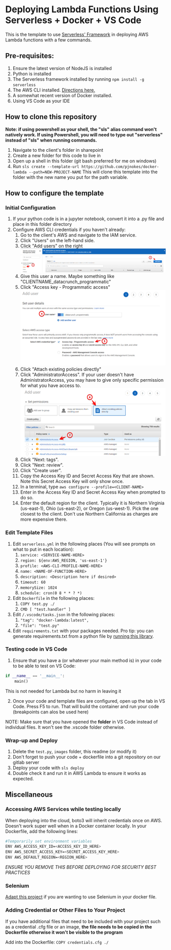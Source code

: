 # Deploying Lambda Functions Using Serverless + Docker + VS Code

This is the template to use [Serverless' Framework](https://www.serverless.com/) in deploying AWS Lambda functions with a few commands.

## Pre-requisites:

1. Ensure the latest version of NodeJS is installed
2. Python is installed
3. The Serverless framework installed by running `npm install -g serverless`
4. The AWS CLI installed. [Directions here.](https://docs.aws.amazon.com/cli/latest/userguide/getting-started-install.html)
5. A somewhat recent version of Docker installed.
6. Using VS Code as your IDE

## How to clone this repository
**Note: if using powershell as your shell, the "sls" alias command won't natively work. If using Powershell, you will need to type out "serverless" instead of "sls" when running commands.**

1. Navigate to the client's folder in sharepoint
2. Create a new folder for this code to live in
3. Open up a shell in this folder (git bash preferred for me on windows)
4. Run `sls create --template-url https://github.com/pjnokes/docker-lambda --path=NEW-PROJECT-NAME` This will clone this template into the folder with the new name you put for the path variable.

## How to configure the template

### Initial Configuration

1. If your python code is in a jupyter notebook, convert it into a .py file and place in this folder directory
2. Configure AWS CLI credentials if you haven't already:
    1. Go to the client's AWS and navigate to the IAM service.
    2. Click "Users" on the left-hand side.
    3. Click "Add users" on the right
    ![Steps 2 and 3](./images/AWS_steps_2_3.png)
    4. Give this user a name. Maybe something like "CLIENTNAME_datacrunch_programmatic"
    5. Click "Access key - Programmatic access"
    ![Steps 4 and 5](./images/aws_steps_4_5.png)
    6. Click "Attach existing policies directly"
    7. Click "AdministratorAccess". If your user doesn't have AdministratorAccess, you may have to give only specific permission for what you have access to.
    ![Steps 6 and 7](./images/aws_steps_6_7.png)
    8. Click "Next: tags".
    9. Click "Next: review".
    10. Click "Create user".
    11. Copy the Access Key ID and Secret Access Key that are shown. Note this Secret Access Key will only show once.
    12. In a terminal, type `aws configure --profile=<CLIENT-NAME>`
    13. Enter in the Access Key ID and Secret Access Key when prompted to do so.
    14. Enter the default region for the client. Typically it is Northern Virginia (us-east-1), Ohio (us-east-2), or Oregon (us-west-1). Pick the one closest to the client. Don't use Northern California as charges are more expensive there.

### Edit Template Files

1. Edit `serverless.yml` in the following places (You will see prompts on what to put in each location):
    1. `service: <SERVICE-NAME-HERE>`
    2. `region: ${env:AWS_REGION, 'us-east-1'}`
    3. `profile: <AWS-CLI-PROFILE-NAME-HERE>`
    4. `name: <NAME-OF-FUNCTION-HERE>`
    5. `description: <Description here if desired>`
    6. `timeout: 60`
    7. `memorySize: 1024`
    8. `schedule: cron(0 8 * * ? *)`
2. Edit `Dockerfile` in the following places:
    1. `COPY test.py ./`
    2. `CMD [ "test.handler" ]`
3. Edit `/.vscode/tasks.json` in the following places:
    1. `"tag": "docker-lambda:latest",`
    2. `"file": "test.py"`
4. Edit `requirements.txt` with your packages needed. Pro tip: you can generate requirements.txt from a python file by [running this library](https://pypi.org/project/pipreqs/).

### Testing code in VS Code
1. Ensure that you have a (or whatever your main method is) in your code to be able to test on VS Code:

```python
if __name__ == '__main__':
    main()
```
This is not needed for Lambda but no harm in leaving it

2. Once your code and template files are configured, open up the tab in VS Code. Press F5 to run. That will build the container and run your code (breakpoints can alos be used here)

NOTE: Make sure that you have opened the **folder** in VS Code instead of individual files. It won't see the .vscode folder otherwise.

### Wrap-up and Deploy

1. Delete the `test.py`, `images` folder, this readme (or modify it)
2. Don't forget to push your code + dockerfile into a git repository on our gitlab server
3. Deploy your code with `sls deploy`
4. Double check it and run it in AWS Lambda to ensure it works as expected.

## Miscellaneous

### Accessing AWS Services while testing locally
When deploying into the cloud, boto3 will inherit credentials once on AWS. Doesn't work super well when in a Docker container locally. In your Dockerfile, add the following lines:

```bash
#Temporarily set environment variables
ENV AWS_ACCESS_KEY_ID=<ACCESS_KEY_ID_HERE>
ENV AWS_SECRET_ACCESS_KEY=<SECRET_ACCESS_KEY_HERE>
ENV AWS_DEFAULT_REGION=<REGION_HERE>
```

*ENSURE YOU REMOVE THIS BEFORE DEPLOYING FOR SECURITY BEST PRACTICES*

### Selenium
[Adapt this project](https://github.com/umihico/docker-selenium-lambda) if you are wanting to use Selenium in your docker file.

### Adding Credential or Other Files to Your Project
If you have additional files that need to be included with your project such as a credential .cfg file or an image, **the file needs to be copied in the Dockerfile otherwise it won't be visible to the program**

Add into the Dockerfile:
`COPY credentials.cfg ./`